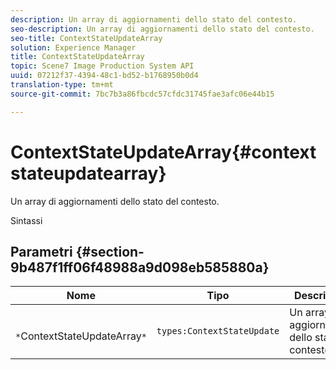 ```yaml
---
description: Un array di aggiornamenti dello stato del contesto.
seo-description: Un array di aggiornamenti dello stato del contesto.
seo-title: ContextStateUpdateArray
solution: Experience Manager
title: ContextStateUpdateArray
topic: Scene7 Image Production System API
uuid: 07212f37-4394-48c1-bd52-b1768950b0d4
translation-type: tm+mt
source-git-commit: 7bc7b3a86fbcdc57cfdc31745fae3afc06e44b15

---
```



# ContextStateUpdateArray{#contextstateupdatearray}

Un array di aggiornamenti dello stato del contesto.

Sintassi

## Parametri {#section-9b487f1ff06f48988a9d098eb585880a}

| Nome | Tipo | Descrizione |
|---|---|---|
| ` *`ContextStateUpdateArray`*` | `types:ContextStateUpdate` | Un array di aggiornamenti dello stato del contesto. |


